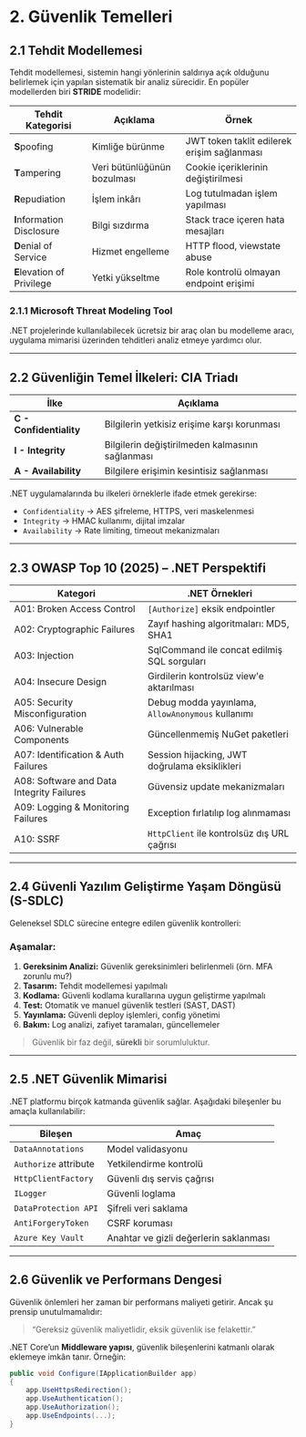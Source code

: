 # 2. Güvenlik Temelleri

## 2.1 Tehdit Modellemesi

Tehdit modellemesi, sistemin hangi yönlerinin saldırıya açık olduğunu belirlemek için yapılan sistematik bir analiz sürecidir. En popüler modellerden biri **STRIDE** modelidir:

| Tehdit Kategorisi | Açıklama                          | Örnek |
|------------------|-----------------------------------|-------|
| **S**poofing     | Kimliğe bürünme                   | JWT token taklit edilerek erişim sağlanması |
| **T**ampering    | Veri bütünlüğünün bozulması       | Cookie içeriklerinin değiştirilmesi |
| **R**epudiation  | İşlem inkârı                      | Log tutulmadan işlem yapılması |
| **I**nformation Disclosure | Bilgi sızdırma         | Stack trace içeren hata mesajları |
| **D**enial of Service | Hizmet engelleme            | HTTP flood, viewstate abuse |
| **E**levation of Privilege | Yetki yükseltme        | Role kontrolü olmayan endpoint erişimi |

### 2.1.1 Microsoft Threat Modeling Tool

.NET projelerinde kullanılabilecek ücretsiz bir araç olan bu modelleme aracı, uygulama mimarisi üzerinden tehditleri analiz etmeye yardımcı olur.

---

## 2.2 Güvenliğin Temel İlkeleri: CIA Triadı

| İlke          | Açıklama |
|---------------|----------|
| **C - Confidentiality** | Bilgilerin yetkisiz erişime karşı korunması |
| **I - Integrity**       | Bilgilerin değiştirilmeden kalmasının sağlanması |
| **A - Availability**    | Bilgilere erişimin kesintisiz sağlanması |

.NET uygulamalarında bu ilkeleri örneklerle ifade etmek gerekirse:

- `Confidentiality` → AES şifreleme, HTTPS, veri maskelenmesi  
- `Integrity` → HMAC kullanımı, dijital imzalar  
- `Availability` → Rate limiting, timeout mekanizmaları  

---

## 2.3 OWASP Top 10 (2025) – .NET Perspektifi

| Kategori                       | .NET Örnekleri |
|-------------------------------|----------------|
| A01: Broken Access Control     | `[Authorize]` eksik endpointler |
| A02: Cryptographic Failures    | Zayıf hashing algoritmaları: MD5, SHA1 |
| A03: Injection                 | SqlCommand ile concat edilmiş SQL sorguları |
| A04: Insecure Design           | Girdilerin kontrolsüz view'e aktarılması |
| A05: Security Misconfiguration | Debug modda yayınlama, `AllowAnonymous` kullanımı |
| A06: Vulnerable Components     | Güncellenmemiş NuGet paketleri |
| A07: Identification & Auth Failures | Session hijacking, JWT doğrulama eksiklikleri |
| A08: Software and Data Integrity Failures | Güvensiz update mekanizmaları |
| A09: Logging & Monitoring Failures | Exception fırlatılıp log alınmaması |
| A10: SSRF                      | `HttpClient` ile kontrolsüz dış URL çağrısı |

---

## 2.4 Güvenli Yazılım Geliştirme Yaşam Döngüsü (S-SDLC)

Geleneksel SDLC sürecine entegre edilen güvenlik kontrolleri:

### Aşamalar:

1. **Gereksinim Analizi:** Güvenlik gereksinimleri belirlenmeli (örn. MFA zorunlu mu?)  
2. **Tasarım:** Tehdit modellemesi yapılmalı  
3. **Kodlama:** Güvenli kodlama kurallarına uygun geliştirme yapılmalı  
4. **Test:** Otomatik ve manuel güvenlik testleri (SAST, DAST)  
5. **Yayınlama:** Güvenli deploy işlemleri, config yönetimi  
6. **Bakım:** Log analizi, zafiyet taramaları, güncellemeler  

> Güvenlik bir faz değil, **sürekli** bir sorumluluktur.

---

## 2.5 .NET Güvenlik Mimarisi

.NET platformu birçok katmanda güvenlik sağlar. Aşağıdaki bileşenler bu amaçla kullanılabilir:

| Bileşen              | Amaç |
|----------------------|------|
| `DataAnnotations`    | Model validasyonu |
| `Authorize` attribute| Yetkilendirme kontrolü |
| `HttpClientFactory`  | Güvenli dış servis çağrısı |
| `ILogger`            | Güvenli loglama |
| `DataProtection API` | Şifreli veri saklama |
| `AntiForgeryToken`   | CSRF koruması |
| `Azure Key Vault`    | Anahtar ve gizli değerlerin saklanması |

---

## 2.6 Güvenlik ve Performans Dengesi

Güvenlik önlemleri her zaman bir performans maliyeti getirir. Ancak şu prensip unutulmamalıdır:

> “Gereksiz güvenlik maliyetlidir, eksik güvenlik ise felakettir.”

.NET Core’un **Middleware yapısı**, güvenlik bileşenlerini katmanlı olarak eklemeye imkân tanır. Örneğin:

```csharp
public void Configure(IApplicationBuilder app)
{
    app.UseHttpsRedirection();
    app.UseAuthentication();
    app.UseAuthorization();
    app.UseEndpoints(...);
}
